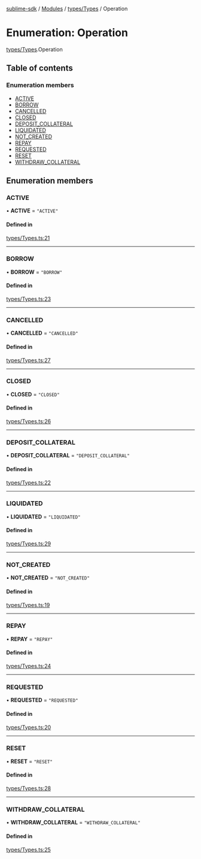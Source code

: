 [sublime-sdk](../README.md) / [Modules](../modules.md) / [types/Types](../modules/types_Types.md) / Operation

# Enumeration: Operation

[types/Types](../modules/types_Types.md).Operation

## Table of contents

### Enumeration members

- [ACTIVE](types_Types.Operation.md#active)
- [BORROW](types_Types.Operation.md#borrow)
- [CANCELLED](types_Types.Operation.md#cancelled)
- [CLOSED](types_Types.Operation.md#closed)
- [DEPOSIT\_COLLATERAL](types_Types.Operation.md#deposit_collateral)
- [LIQUIDATED](types_Types.Operation.md#liquidated)
- [NOT\_CREATED](types_Types.Operation.md#not_created)
- [REPAY](types_Types.Operation.md#repay)
- [REQUESTED](types_Types.Operation.md#requested)
- [RESET](types_Types.Operation.md#reset)
- [WITHDRAW\_COLLATERAL](types_Types.Operation.md#withdraw_collateral)

## Enumeration members

### ACTIVE

• **ACTIVE** = `"ACTIVE"`

#### Defined in

[types/Types.ts:21](https://github.com/akshay111meher/sublime-sdk/blob/25ef7a9/src/types/Types.ts#L21)

___

### BORROW

• **BORROW** = `"BORROW"`

#### Defined in

[types/Types.ts:23](https://github.com/akshay111meher/sublime-sdk/blob/25ef7a9/src/types/Types.ts#L23)

___

### CANCELLED

• **CANCELLED** = `"CANCELLED"`

#### Defined in

[types/Types.ts:27](https://github.com/akshay111meher/sublime-sdk/blob/25ef7a9/src/types/Types.ts#L27)

___

### CLOSED

• **CLOSED** = `"CLOSED"`

#### Defined in

[types/Types.ts:26](https://github.com/akshay111meher/sublime-sdk/blob/25ef7a9/src/types/Types.ts#L26)

___

### DEPOSIT\_COLLATERAL

• **DEPOSIT\_COLLATERAL** = `"DEPOSIT_COLLATERAL"`

#### Defined in

[types/Types.ts:22](https://github.com/akshay111meher/sublime-sdk/blob/25ef7a9/src/types/Types.ts#L22)

___

### LIQUIDATED

• **LIQUIDATED** = `"LIQUIDATED"`

#### Defined in

[types/Types.ts:29](https://github.com/akshay111meher/sublime-sdk/blob/25ef7a9/src/types/Types.ts#L29)

___

### NOT\_CREATED

• **NOT\_CREATED** = `"NOT_CREATED"`

#### Defined in

[types/Types.ts:19](https://github.com/akshay111meher/sublime-sdk/blob/25ef7a9/src/types/Types.ts#L19)

___

### REPAY

• **REPAY** = `"REPAY"`

#### Defined in

[types/Types.ts:24](https://github.com/akshay111meher/sublime-sdk/blob/25ef7a9/src/types/Types.ts#L24)

___

### REQUESTED

• **REQUESTED** = `"REQUESTED"`

#### Defined in

[types/Types.ts:20](https://github.com/akshay111meher/sublime-sdk/blob/25ef7a9/src/types/Types.ts#L20)

___

### RESET

• **RESET** = `"RESET"`

#### Defined in

[types/Types.ts:28](https://github.com/akshay111meher/sublime-sdk/blob/25ef7a9/src/types/Types.ts#L28)

___

### WITHDRAW\_COLLATERAL

• **WITHDRAW\_COLLATERAL** = `"WITHDRAW_COLLATERAL"`

#### Defined in

[types/Types.ts:25](https://github.com/akshay111meher/sublime-sdk/blob/25ef7a9/src/types/Types.ts#L25)
